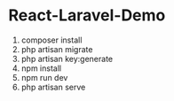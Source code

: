 # React-Laravel-Demo
1. composer install
2. php artisan migrate
3. php artisan key:generate
4. npm install
5. npm run dev
6. php artisan serve
